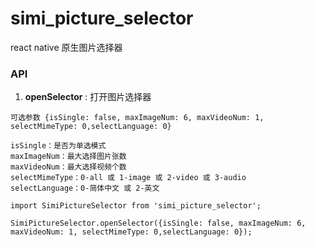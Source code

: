 # simi_picture_selector

react native 原生图片选择器

### API

1. **openSelector** : 打开图片选择器

```
可选参数 {isSingle: false, maxImageNum: 6, maxVideoNum: 1, selectMimeType: 0,selectLanguage: 0}

isSingle：是否为单选模式
maxImageNum：最大选择图片张数
maxVideoNum：最大选择视频个数
selectMimeType：0-all 或 1-image 或 2-video 或 3-audio
selectLanguage：0-简体中文 或 2-英文

```

```
import SimiPictureSelector from 'simi_picture_selector';

SimiPictureSelector.openSelector({isSingle: false, maxImageNum: 6, maxVideoNum: 1, selectMimeType: 0,selectLanguage: 0});
```




